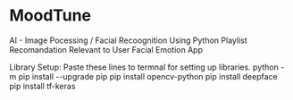 # MoodTune
AI - Image Pocessing / Facial Recoognition Using Python
Playlist Recomandation Relevant to User Facial Emotion App

Library Setup:
Paste these lines to termnal for setting up libraries.
python -m pip install --upgrade pip
pip install opencv-python
pip install deepface
pip install tf-keras
